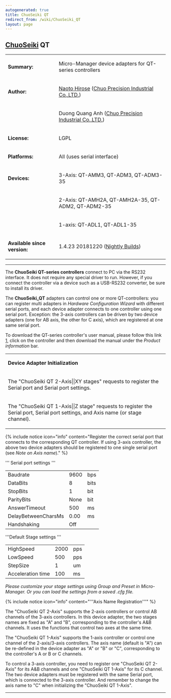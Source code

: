 ```yaml
---
autogenerated: true
title: ChuoSeiki QT
redirect_from: /wiki/ChuoSeiki_QT
layout: page
---
```


## [ChuoSeiki](ChuoSeiki "wikilink") QT

<table>
<tr>
<td markdown="1">

**Summary:**

</td>
<td markdown="1">

Micro-Manager device adapters for QT-series controllers

</td>
</tr>
<tr>
<td markdown="1">

**Author:**

</td>
<td markdown="1">

[Naoto Hirose](https://micro-manager.org/wiki/User:Nowt75) ([Chuo
Precision Industrial Co.,LTD.](http://www.chuo.co.jp/english/))

</td>
</tr>
<tr>
<td markdown="1">
</td>
<td markdown="1">

Duong Quang Anh ([Chuo Precision Industrial
Co.,LTD.](http://www.chuo.co.jp/english/))

</td>
</tr>
<tr>
<td markdown="1">

**License:**

</td>
<td markdown="1">

LGPL

</td>
</tr>
<tr>
<td markdown="1">

**Platforms:**

</td>
<td markdown="1">

All (uses serial interface)

</td>
</tr>
<tr>
<td markdown="1">

**Devices:**

</td>
<td markdown="1">

3-Axis: QT-AMM3, QT-ADM3, QT-ADM3-35

</td>
</tr>
<tr>
<td markdown="1">
</td>
<td markdown="1">

2-Axis: QT-AMH2A, QT-AMH2A-35, QT-ADM2, QT-ADM2-35

</td>
</tr>
<tr>
<td markdown="1">
</td>
<td markdown="1">

1-axis: QT-ADL1, QT-ADL1-35

</td>
</tr>
<tr>
<td markdown="1">

**Available since version:**

</td>
<td markdown="1">

1.4.23 20181220 ([Nightly Builds](Nightly_Builds "wikilink"))

</td>
</tr>
</table>

------------------------------------------------------------------------

The <b>ChuoSeiki QT-series controllers</b> connect to PC via the RS232
interface. It does not require any special driver to run. However, if
you connect the controller via a device such as a USB-RS232 converter,
be sure to install its driver.

The <b>ChuoSeiki\_QT</b> adapters can control one or more
QT-controllers: you can register multi adapters in <em>Hardware
Configuration Wizard</em> with different serial ports, and each device
adapter connects to one controller using one serial port. Exception: the
3-axis controllers can be driven by two device adapters (one for AB
axis, the other for C axis), which are registered at one same serial
port.

To download the QT-series controller's user manual, please follow this
link [1](http://www.chuo.co.jp/english/contents/hp0063/list.php?CNo=63),
click on the controller and then download the manual under the
<i>Product information</i> bar.

<table>
<tr>
<td markdown="1">

**Device Adapter Initialization**

</td>
</tr>
<tr>
<td markdown="1">

The "ChuoSeiki QT 2-Axis\|\|XY stages" requests to register the Serial
port and Serial port settings.

</td>
</tr>
<tr>
<td markdown="1">

The "ChuoSeiki QT 1-Axis\|\|Z stage" requests to register the Serial
port, Serial port settings, and Axis name (or stage channel).

</td>
</tr>
</table>

{% include notice icon="info" content="Register the correct serial port that connects to the corresponding QT controller. If using 3-axis controller, the above two device adapters should be registered to one single serial port (see <i>Note on Axis name</i>)." %}

''' Serial port settings '''

|                     |      |      |
|---------------------|------|------|
| Baudrate            | 9600 | bps  |
| DataBits            | 8    | bits |
| StopBits            | 1    | bit  |
| ParityBits          | None | bit  |
| AnswerTimeout       | 500  | ms   |
| DelayBetweenCharsMs | 0.00 | ms   |
| Handshaking         | Off  |      |

'''Default Stage settings '''

|                   |      |     |
|-------------------|------|-----|
| HighSpeed         | 2000 | pps |
| LowSpeed          | 500  | pps |
| StepSize          | 1    | um  |
| Acceleration time | 100  | ms  |

<em>Please customize your stage settings using Group and Preset in
Micro-Manager. Or you can load the settings from a saved .cfg file.</em>

{% include notice icon="info" content="'''Axis Name Registration'''" %}

The "ChuoSeiki QT 2-Axis" supports the 2-axis controllers or control AB
channels of the 3-axis controllers. In this device adapter, the two
stages names are fixed as "A" and "B", corresponding to the controller's
A&B channels. It uses the functions that control two axes at the same
time.

The "ChuoSeiki QT 1-Axis" supports the 1-axis controller or control one
channel of the 2-axis/3-axis controllers. The axis name (default is "A")
can be re-defined in the device adapter as "A" or "B" or "C",
corresponding to the controller's A or B or C channels.

To control a 3-axis controller, you need to register one "ChuoSeiki QT
2-Axis" for its A&B channels and one "ChuoSeiki QT 1-Axis" for its C
channel. The two device adapters must be registered with the same Serial
port, which is connected to the 3-axis controller. And remember to
change the axis name to "C" when initializing the "ChuoSeiki QT 1-Axis".

------------------------------------------------------------------------

